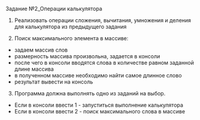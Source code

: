 Задание №2_Операции калькулятора
1. Реализовать операции сложения, вычитания, умножения и деления для калькулятора из предыдущего задания

2. Поиск максимального элемента в массиве:
- задаем массив слов
- размерность массива произвольна, задается в консоли
- после чего в консоли вводятся слова в количестве равном заданной длине массива
- в полученном массиве необходимо найти самое длинное слово
- результат вывести на консоль

3. Программа должна выполнять одно из заданий на выбор.
- Если в консоли ввести 1 - запуститься выполнение калькулятора
- Если в консоли ввести 2 - поиск максимального слова в массиве
